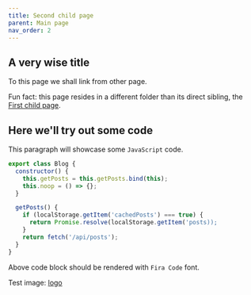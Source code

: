 ```yaml
---
title: Second child page
parent: Main page
nav_order: 2
---
```


## A very wise title

To this page we shall link from other page.

Fun fact: this page resides in a different folder than its direct sibling, the [First child page](../page).

## Here we'll try out some code

This paragraph will showcase some `JavaScript` code.

```javascript
export class Blog {
  constructor() {
    this.getPosts = this.getPosts.bind(this);
    this.noop = () => {};
  }

  getPosts() {
    if (localStorage.getItem('cachedPosts') === true) {
      return Promise.resolve(localStorage.getItem('posts));
    }
    return fetch('/api/posts');
  }
}
```

Above code block should be rendered with `Fira Code` font.

Test image: [logo](/jekyll-docs-test/assets/images/site_logo.png)
